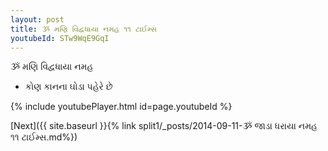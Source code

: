 ```yaml
---
layout: post
title: ૐ મણિ વિદ્વધાયા નમહ ૧૧ ટાઈમ્સ
youtubeId: STw9WqE9GqI
---
```

 
 
 ૐ મણિ વિદ્વધાયા નમહ  
 
 -  કોણ કાનના ઘોડા પહેરે છે 
 
  
 
  
 
 
 
 
 
 


{% include youtubePlayer.html id=page.youtubeId %}
 
[Next]({{ site.baseurl }}{% link  split1/_posts/2014-09-11-ૐ જાડા ધરાયા નમહ ૧૧ ટાઈમ્સ.md%})
 
